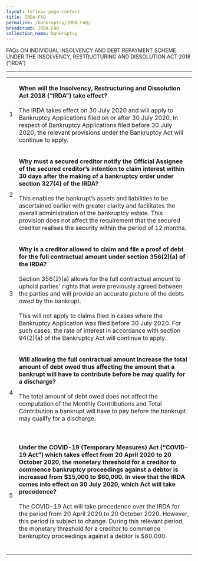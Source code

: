 ```yaml
---
layout: leftnav-page-content
title: IRDA-FAQ
permalink: /bankruptcy/IRDA-FAQ/
breadcrumb: IRDA-FAQ
collection_name: bankruptcy
---
```


FAQs ON INDIVIDUAL INSOLVENCY AND DEBT REPAYMENT SCHEME UNDER THE INSOLVENCY, RESTRUCTURING AND DISSOLUTION ACT 2018 (“IRDA”)

---

<table>
 <tr>
  <td>1</td>
  <td>
  
   <b>When will the Insolvency, Restructuring and Dissolution Act 2018 (“IRDA”) take effect?</b><br><br>
   The IRDA takes effect on 30 July 2020 and will apply to Bankruptcy Applications filed on or after 30 July 2020. In respect of Bankruptcy Applications filed before 30 July 2020, the relevant provisions under the Bankruptcy Act will continue to apply.
  </td>
 </tr>
 <tr>
  <td>2</td>
  <td>
   
   <b>Why must a secured creditor notify the Official Assignee of the secured creditor’s intention to claim interest within 30 days after the making of a bankruptcy order under section 327(4) of the IRDA?</b><br><br>
   This enables the bankrupt’s assets and liabilities to be ascertained earlier with greater clarity and facilitates the overall administration of the bankruptcy estate. This provision does not affect the requirement that the secured creditor realises the security within the period of 12 months.
  </td>
 </tr>
 <tr>
  <td>3</td>
  <td>
   
   <b>Why is a creditor allowed to claim and file a proof of debt for the full contractual amount under section 356(2)(a) of the IRDA?</b><br><br>
   Section 356(2)(a) allows for the full contractual amount to uphold parties' rights that were previously agreed between the parties and will provide an accurate picture of the debts owed by the bankrupt.<BR><BR> 
   This will not apply to claims filed in cases where the Bankruptcy Application was filed before 30 July 2020. For such cases, the rate of interest in accordance with section 94(2)(a) of the Bankruptcy Act will continue to apply. 

  </td>
 </tr>
  <tr>
  <td>4</td>
  <td>
   
   <b>Will allowing the full contractual amount increase the total amount of debt owed thus affecting the amount that a bankrupt will have to contribute before he may qualify for a discharge?</b><br><br>
   The total amount of debt owed does not affect the computation of the Monthly Contributions and Total Contribution a bankrupt will have to pay before the bankrupt may qualify for a discharge.<BR><BR> 
   
  </td>
 </tr>
 <td>5</td>
  <td>
   
   <b>Under the COVID-19 (Temporary Measures) Act (“COVID-19 Act”) which takes effect from 20 April 2020 to 20 October 2020, the monetary threshold for a creditor to commence bankruptcy proceedings against a debtor is increased from $15,000 to $60,000. In view that the IRDA comes into effect on 30 July 2020, which Act will take precedence?</b><br><br>
   The COVID-19 Act will take precedence over the IRDA for the period from 20 April 2020 to 20 October 2020. However, this period is subject to change. During this relevant period, the monetary threshold for a creditor to commence bankruptcy proceedings against a debtor is $60,000.<BR><BR> 
   
  </td>
 </tr>
</table>

